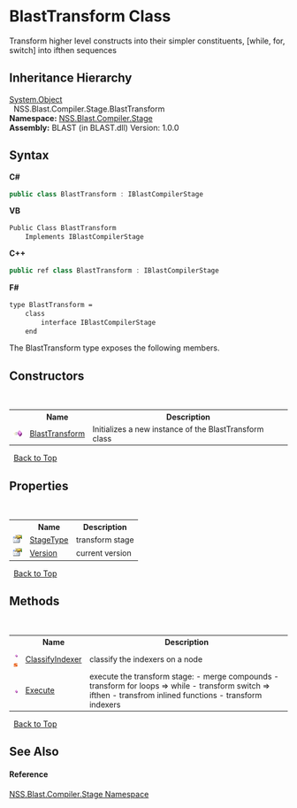 # BlastTransform Class
 

Transform higher level constructs into their simpler constituents, [while, for, switch] into ifthen sequences


## Inheritance Hierarchy
<a href="https://docs.microsoft.com/dotnet/api/system.object" target="_blank" rel="noopener noreferrer">System.Object</a><br />&nbsp;&nbsp;NSS.Blast.Compiler.Stage.BlastTransform<br />
**Namespace:**&nbsp;<a href="f44e629d-16ad-ce78-c6d1-bb239589698b.md">NSS.Blast.Compiler.Stage</a><br />**Assembly:**&nbsp;BLAST (in BLAST.dll) Version: 1.0.0

## Syntax

**C#**<br />
``` C#
public class BlastTransform : IBlastCompilerStage
```

**VB**<br />
``` VB
Public Class BlastTransform
	Implements IBlastCompilerStage
```

**C++**<br />
``` C++
public ref class BlastTransform : IBlastCompilerStage
```

**F#**<br />
``` F#
type BlastTransform =  
    class
        interface IBlastCompilerStage
    end
```

The BlastTransform type exposes the following members.


## Constructors
&nbsp;<table><tr><th></th><th>Name</th><th>Description</th></tr><tr><td>![Public method](media/pubmethod.gif "Public method")</td><td><a href="334a433e-02ff-83c3-dceb-79efa04c2d5b.md">BlastTransform</a></td><td>
Initializes a new instance of the BlastTransform class</td></tr></table>&nbsp;
<a href="#blasttransform-class">Back to Top</a>

## Properties
&nbsp;<table><tr><th></th><th>Name</th><th>Description</th></tr><tr><td>![Public property](media/pubproperty.gif "Public property")</td><td><a href="07858c73-1eef-6800-c034-8e8e628d02d2.md">StageType</a></td><td>
transform stage</td></tr><tr><td>![Public property](media/pubproperty.gif "Public property")</td><td><a href="ec0a92d2-6611-89b6-b37b-722196858abc.md">Version</a></td><td>
current version</td></tr></table>&nbsp;
<a href="#blasttransform-class">Back to Top</a>

## Methods
&nbsp;<table><tr><th></th><th>Name</th><th>Description</th></tr><tr><td>![Public method](media/pubmethod.gif "Public method")![Static member](media/static.gif "Static member")</td><td><a href="4231da3d-6c81-2e40-759d-5d44c3388387.md">ClassifyIndexer</a></td><td>
classify the indexers on a node</td></tr><tr><td>![Public method](media/pubmethod.gif "Public method")</td><td><a href="ff519355-d814-875a-44ab-cf9e5c712df9.md">Execute</a></td><td>
execute the transform stage: - merge compounds - transform for loops => while - transform switch => ifthen - transfrom inlined functions - transform indexers</td></tr></table>&nbsp;
<a href="#blasttransform-class">Back to Top</a>

## See Also


#### Reference
<a href="f44e629d-16ad-ce78-c6d1-bb239589698b.md">NSS.Blast.Compiler.Stage Namespace</a><br />